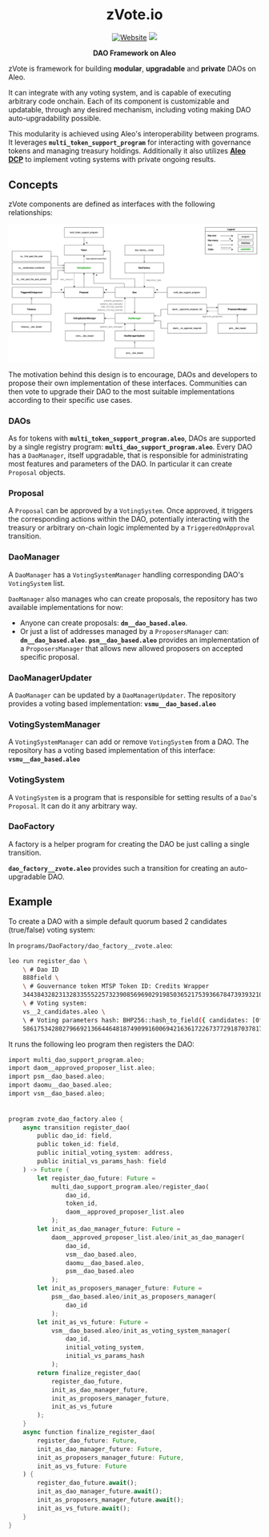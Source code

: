 <h1 align="center">
        <span style="display: inline-block;  vertical-align: middle;">zVote.io</span>
</h1>

<p align="center">
    <a href="https://zvote.io"> <img alt="Website" src="https://img.shields.io/badge/docs-online-blue"></a>
    <a href="https://zvote.io"><img src="https://img.shields.io/badge/status-ℹ-green"/></a>
</p>

<p align="center">
    <b>DAO Framework on Aleo</b>
</p>

zVote is framework for building **modular**, **upgradable** and **private** DAOs on Aleo.

It can integrate with any voting system, and is capable of executing arbitrary code onchain. Each of its component is customizable and updatable, through any desired mechanism, including voting making DAO auto-upgradability possible.

This modularity is achieved using Aleo's interoperability between programs. It leverages **`multi_token_support_program`** for interacting with governance tokens and managing treasury holdings. Additionally it also utilizes **[Aleo DCP](https://github.com/bandersnatch-io/aleo-dcp/blob/main/README.md)** to implement voting systems with private ongoing results.

## Concepts

zVote components are defined as interfaces with the following relationships:

![alt text](./media/zvote-diagram.png)

The motivation behind this design is to encourage, DAOs and developers to propose their own implementation of these interfaces. Communities can then vote to upgrade their DAO to the most suitable implementations according to their specific use cases.

### DAOs

As for tokens with **`multi_token_support_program.aleo`**, DAOs are supported by a single registry program: **`multi_dao_support_program.aleo`**. Every DAO has a `DaoManager`, itself upgradable, that is responsible for administrating most features and parameters of the DAO. In particular it can create `Proposal` objects.

### Proposal

A `Proposal` can be approved by a `VotingSystem`. Once approved, it triggers the corresponding actions within the DAO, potentially interacting with the treasury or arbitrary on-chain logic implemented by a `TriggeredOnApproval` transition.

### DaoManager

A `DaoManager` has a `VotingSystemManager` handling corresponding DAO's `VotingSystem` list.

`DaoManager` also manages who can create proposals, the repository has two available implementations for now:

- Anyone can create proposals: **`dm__dao_based.aleo`**.
- Or just a list of addresses managed by a `ProposersManager` can: **`dm__dao_based.aleo`**.
**`psm__dao_based.aleo`** provides an implementation of a `ProposersManager` that allows new allowed proposers on accepted specific proposal.

### DaoManagerUpdater

A `DaoManager` can be updated by a `DaoManagerUpdater`. The repository provides a voting based implementation: **`vsmu__dao_based.aleo`**

### VotingSystemManager

A `VotingSystemManager` can add or remove `VotingSystem` from a DAO. The repository has a voting based implementation of this interface: **`vsmu__dao_based.aleo`**

### VotingSystem

A `VotingSystem` is a program that is responsible for setting results of a `Dao`'s `Proposal`. It can do it any arbitrary way.

### DaoFactory

A factory is a helper program for creating the DAO be just calling a single transition.

**`dao_factory__zvote.aleo`** provides such a transition for creating an auto-upgradable DAO.

## Example

To create a DAO with a simple default quorum based 2 candidates (true/false) voting system:

In `programs/DaoFactory/dao_factory__zvote.aleo`:

```bash
leo run register_dao \
    \ # Dao ID
    888field \
    \ # Gouvernance token MTSP Token ID: Credits Wrapper
    3443843282313283355522573239085696902919850365217539366784739393210722344986field \
    \ # Voting system:
    vs__2_candidates.aleo \ 
    \ # Voting parameters hash: BHP256::hash_to_field({ candidates: [0field, 0field] })
    5861753428027966921366446481874909916006942163617226737729187037817006635040field
```

It runs the following leo program then registers the DAO:

```rust
import multi_dao_support_program.aleo;
import daom__approved_proposer_list.aleo;
import psm__dao_based.aleo;
import daomu__dao_based.aleo;
import vsm__dao_based.aleo;


program zvote_dao_factory.aleo {
    async transition register_dao(
        public dao_id: field,
        public token_id: field,
        public initial_voting_system: address,
        public initial_vs_params_hash: field
    ) -> Future {
        let register_dao_future: Future =
            multi_dao_support_program.aleo/register_dao(
                dao_id,
                token_id,
                daom__approved_proposer_list.aleo
            );
        let init_as_dao_manager_future: Future =
            daom__approved_proposer_list.aleo/init_as_dao_manager(
                dao_id,
                vsm__dao_based.aleo,
                daomu__dao_based.aleo,
                psm__dao_based.aleo
            );
        let init_as_proposers_manager_future: Future =
            psm__dao_based.aleo/init_as_proposers_manager(
                dao_id
            );
        let init_as_vs_future: Future =
            vsm__dao_based.aleo/init_as_voting_system_manager(
                dao_id,
                initial_voting_system,
                initial_vs_params_hash
            );
        return finalize_register_dao(
            register_dao_future,
            init_as_dao_manager_future,
            init_as_proposers_manager_future,
            init_as_vs_future
        );
    }
    async function finalize_register_dao(
        register_dao_future: Future,
        init_as_dao_manager_future: Future,
        init_as_proposers_manager_future: Future,
        init_as_vs_future: Future
    ) {
        register_dao_future.await();
        init_as_dao_manager_future.await();
        init_as_proposers_manager_future.await();
        init_as_vs_future.await();
    }
}
```
